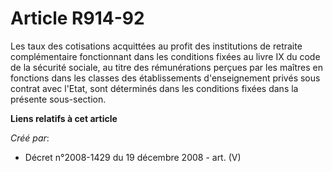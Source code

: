 # Article R914-92

Les taux des cotisations acquittées au profit des institutions de retraite  complémentaire fonctionnant dans les conditions
fixées au livre IX du code de la sécurité sociale, au titre des rémunérations perçues par les maîtres en  fonctions dans les
classes des établissements d'enseignement privés sous contrat  avec l'Etat, sont déterminés dans les conditions fixées dans
la présente  sous-section.

**Liens relatifs à cet article**

_Créé par_:

  - Décret n°2008-1429 du 19 décembre 2008 - art. (V)
